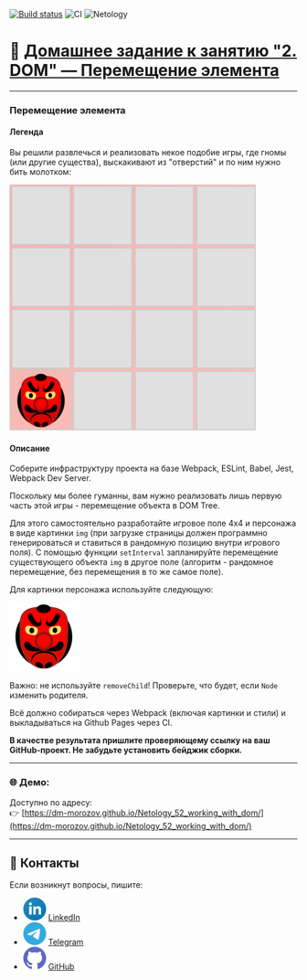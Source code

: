 [![Build status](https://ci.appveyor.com/api/projects/status/kcse9hhq8gnyxrv0?svg=true)](https://ci.appveyor.com/project/dm-morozov/netology-52-working-with-dom)
![CI](https://github.com/dm-morozov/Netology_52_working_with_dom/actions/workflows/web.yaml/badge.svg)
![Netology](https://img.shields.io/badge/TypeScript-JavaScript-blue)

# 🧾 [Домашнее задание к занятию "2. DOM" — Перемещение элемента](./README_for_Netology.md)

---

### Перемещение элемента

#### Легенда

Вы решили развлечься и реализовать некое подобие игры, где гномы (или другие существа), выскакивают из "отверстий" и по ним нужно бить молотком:

![](./src/img/preview.png)


#### Описание

Соберите инфраструктуру проекта на базе Webpack, ESLint, Babel, Jest, Webpack Dev Server.

Поскольку мы более гуманны, вам нужно реализовать лишь первую часть этой игры - перемещение объекта в DOM Tree.

Для этого самостоятельно разработайте игровое поле 4x4 и персонажа в виде картинки `img` (при загрузке страницы должен программно генерироваться и ставиться в рандомную позицию внутри игрового поля). С помощью функции `setInterval` запланируйте перемещение существующего объекта `img` в другое поле (алгоритм - рандомное перемещение, без перемещения в то же самое поле).

Для картинки персонажа используйте следующую:

![](./src/img/goblin.png)

Важно: не используйте `removeChild`! Проверьте, что будет, если `Node` изменить родителя.

Всё должно собираться через Webpack (включая картинки и стили) и выкладываться на Github Pages через CI.

**В качестве результата пришлите проверяющему ссылку на ваш GitHub-проект. Не забудьте установить бейджик сборки.**

---

### 🌐 Демо:

Доступно по адресу:  
👉 [https://dm-morozov.github.io/Netology_52_working_with_dom/](https://dm-morozov.github.io/Netology_52_working_with_dom/)

---

## 📧 Контакты

Если возникнут вопросы, пишите:

* ![LinkedIn](./svg/linkedin-icon.svg) [LinkedIn](https://www.linkedin.com/in/dm-morozov/)
* ![Telegram](./svg/telegram.svg) [Telegram](https://t.me/dem2014)
* ![GitHub](./svg/github-icon.svg) [GitHub](https://github.com/dm-morozov/)
